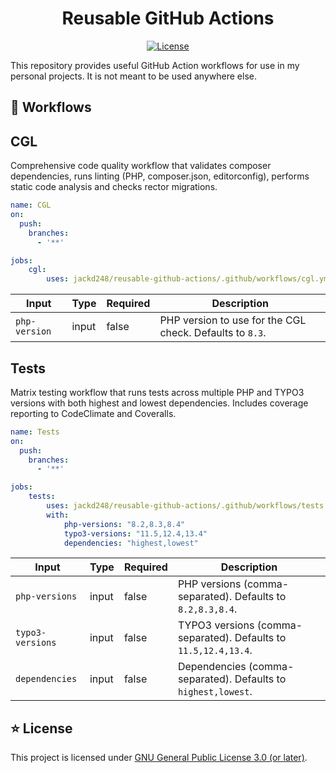 <div align="center">

# Reusable GitHub Actions

[![License](https://poser.pugx.org/jackd248/reusable-github-workflows/license)](LICENSE.md)

</div>

This repository provides useful GitHub Action workflows for use in my personal projects. It is not meant to be used anywhere else.

## 🧩 Workflows

## CGL

Comprehensive code quality workflow that validates composer dependencies, runs linting (PHP, composer.json, editorconfig), performs static code analysis and checks rector migrations.

```yaml
name: CGL
on:
  push:
    branches:
      - '**'

jobs:
    cgl:
        uses: jackd248/reusable-github-actions/.github/workflows/cgl.yml@main
```

Input|Type| Required |Description
-|-|----------|-
`php-version`|input| false    |PHP version to use for the CGL check. Defaults to `8.3`.

## Tests

Matrix testing workflow that runs tests across multiple PHP and TYPO3 versions with both highest and lowest dependencies. Includes coverage reporting to CodeClimate and Coveralls.

```yaml
name: Tests
on:
  push:
    branches:
      - '**'

jobs:
    tests:
        uses: jackd248/reusable-github-actions/.github/workflows/tests.yml@main
        with:
            php-versions: "8.2,8.3,8.4"
            typo3-versions: "11.5,12.4,13.4"
            dependencies: "highest,lowest"
```

Input|Type| Required |Description
-|-|----------|-
`php-versions`|input| false    |PHP versions (comma-separated). Defaults to `8.2,8.3,8.4`.
`typo3-versions`|input| false    |TYPO3 versions (comma-separated). Defaults to `11.5,12.4,13.4`.
`dependencies`|input| false    |Dependencies (comma-separated). Defaults to `highest,lowest`.


## ⭐ License

This project is licensed under [GNU General Public License 3.0 (or later)](LICENSE.md).
